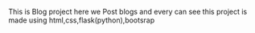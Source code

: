 This is Blog project here we Post blogs and every can see 
this project is made using html,css,flask(python),bootsrap
